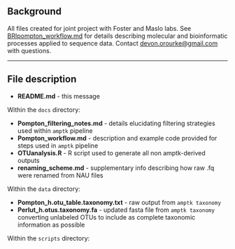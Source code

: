 ## Background

All files created for joint project with Foster and Maslo labs. See [BRIpompton_workflow.md](https://github.com/devonorourke/guano/blob/master/BRIpompton/BRIpompton_workflow.md) for details describing molecular and bioinformatic processes applied to sequence data. Contact [devon.orourke@gmail.com](mailto:devon.orourke@gmail.com) with questions.  

---

## File description
- **README.md** - this message  

Within the `docs` directory:  
- **Pompton_filtering_notes.md** - details elucidating filtering strategies used within `amptk` pipeline  
- **Pompton_workflow.md** - description and example code provided for steps used in `amptk` pipeline  
- **OTUanalysis.R** - R script used to generate all non amptk-derived outputs  
- **renaming_scheme.md** - supplementary info describing how raw .fq were renamed from NAU files  

Within the `data` directory:  
- **Pompton_h.otu_table.taxonomy.txt** - raw output from `amptk taxonomy`  
- **Perlut_h.otus.taxonomy.fa** - updated fasta file from `amptk taxonomy` converting unlabeled OTUs to include as complete taxonomic information as possible  

Within the `scripts` directory:  
